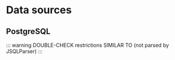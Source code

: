 # Data sources

## PostgreSQL

::: warning DOUBLE-CHECK restrictions
SIMILAR TO (not parsed by JSQLParser)
:::